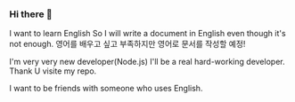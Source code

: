 ### Hi there 👋

I want to learn English
So I will write a document in English even though it's not enough.
영어를 배우고 싶고 부족하지만 영어로 문서를 작성할 예정!

I'm very very new developer(Node.js) 
I'll be a real hard-working developer.
Thank U visite my repo.

I want to be friends with someone who uses English.

<!--
**kwanyung/kwanyung** is a ✨ _special_ ✨ repository because its `README.md` (this file) appears on your GitHub profile.

Here are some ideas to get you started:

- 🔭 I’m currently working on ...
- 🌱 I’m currently learning ...
- 👯 I’m looking to collaborate on ...
- 🤔 I’m looking for help with ...
- 💬 Ask me about ...
- 📫 How to reach me: ...
- 😄 Pronouns: ...
- ⚡ Fun fact: ...
-->
